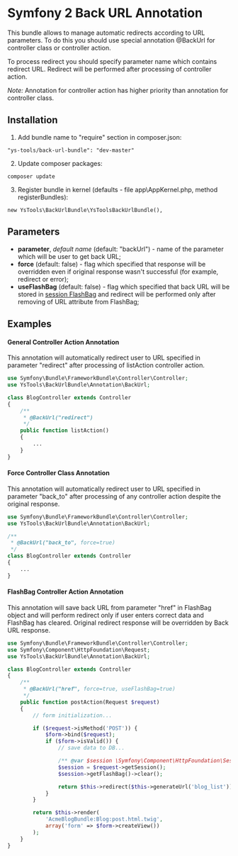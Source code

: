Symfony 2 Back URL Annotation
=============================

This bundle allows to manage automatic redirects according to URL parameters.
To do this you should use special annotation @BackUrl for controller class or controller action.

To process redirect you should specify parameter name which contains redirect URL.
Redirect will be performed after processing of controller action.

*Note:* Annotation for controller action has higher priority than annotation for controller class.

Installation
------------

1. Add bundle name to "require" section in composer.json:
```
"ys-tools/back-url-bundle": "dev-master"
```
2. Update composer packages:
```
composer update
```
3. Register bundle in kernel (defaults - file app\AppKernel.php, method registerBundles):
```
new YsTools\BackUrlBundle\YsToolsBackUrlBundle(),
```

Parameters
----------

* **parameter**, *default name* (default: "backUrl") - name of the parameter which will be user to get back URL;
* **force** (default: false) - flag which specified that response will be overridden
even if original response wasn't successful (for example, redirect or error);
* **useFlashBag** (default: false) - flag which specified that back URL will be stored in
[session FlashBag](http://symfony.com/doc/master/components/http_foundation/sessions.html#flash-messages)
and redirect will be performed only after removing of URL attribute from FlashBag;

Examples
--------

#### General Controller Action Annotation

This annotation will automatically redirect user to URL specified in parameter "redirect"
after processing of listAction controller action.

``` php
use Symfony\Bundle\FrameworkBundle\Controller\Controller;
use YsTools\BackUrlBundle\Annotation\BackUrl;

class BlogController extends Controller
{
    /**
     * @BackUrl("redirect")
     */
    public function listAction()
    {
        ...
    }
}
```

#### Force Controller Class Annotation

This annotation will automatically redirect user to URL specified in parameter "back_to"
after processing of any controller action despite the original response.

``` php
use Symfony\Bundle\FrameworkBundle\Controller\Controller;
use YsTools\BackUrlBundle\Annotation\BackUrl;

/**
 * @BackUrl("back_to", force=true)
 */
class BlogController extends Controller
{
    ...
}
```

#### FlashBag Controller Action Annotation

This annotation will save back URL from parameter "href" in FlashBag object and will perform redirect
only if user enters correct data and FlashBag has cleared. Original redirect response will be overridden by
Back URL response.

``` php
use Symfony\Bundle\FrameworkBundle\Controller\Controller;
use Symfony\Component\HttpFoundation\Request;
use YsTools\BackUrlBundle\Annotation\BackUrl;

class BlogController extends Controller
{
    /**
     * @BackUrl("href", force=true, useFlashBag=true)
     */
    public function postAction(Request $request)
    {
        // form initialization...

        if ($request->isMethod('POST')) {
            $form->bind($request);
            if ($form->isValid()) {
                // save data to DB...

                /** @var $session \Symfony\Component\HttpFoundation\Session\Session */
                $session = $request->getSession();
                $session->getFlashBag()->clear();

                return $this->redirect($this->generateUrl('blog_list'));
            }
        }

        return $this->render(
            'AcmeBlogBundle:Blog:post.html.twig',
            array('form' => $form->createView())
        );
    }
}

